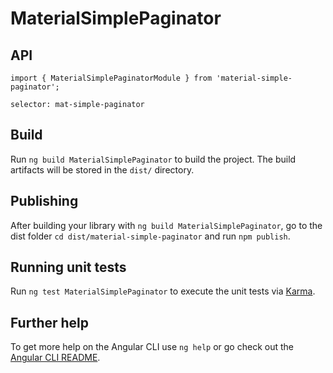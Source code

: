 # MaterialSimplePaginator

## API

`import { MaterialSimplePaginatorModule } from 'material-simple-paginator';` <br>

`selector: mat-simple-paginator`


## Build

Run `ng build MaterialSimplePaginator` to build the project. The build artifacts will be stored in the `dist/` directory.

## Publishing

After building your library with `ng build MaterialSimplePaginator`, go to the dist folder `cd dist/material-simple-paginator` and run `npm publish`.

## Running unit tests

Run `ng test MaterialSimplePaginator` to execute the unit tests via [Karma](https://karma-runner.github.io).

## Further help

To get more help on the Angular CLI use `ng help` or go check out the [Angular CLI README](https://github.com/angular/angular-cli/blob/master/README.md).
